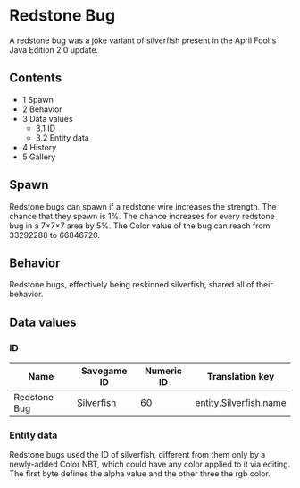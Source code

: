 # Redstone Bug
A redstone bug was a joke variant of silverfish present in the April Fool's Java Edition 2.0 update.

## Contents
- 1 Spawn
- 2 Behavior
- 3 Data values
	- 3.1 ID
	- 3.2 Entity data
- 4 History
- 5 Gallery

## Spawn
Redstone bugs can spawn if a redstone wire increases the strength. The chance that they spawn is 1%. The chance increases for every redstone bug in a 7×7×7 area by 5%. The Color value of the bug can reach from 33292288 to 66846720.

## Behavior
Redstone bugs, effectively being reskinned silverfish, shared all of their behavior.

## Data values
### ID
| Name         | Savegame ID | Numeric ID | Translation key        |
|--------------|-------------|------------|------------------------|
| Redstone Bug | Silverfish  | 60         | entity.Silverfish.name |

### Entity data
Redstone bugs used the ID of silverfish, different from them only by a newly-added Color NBT, which could have any color applied to it via editing. The first byte defines the alpha value and the other three the rgb color.


